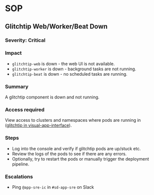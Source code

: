 # SOP

## Glitchtip Web/Worker/Beat Down

### Severity: Critical

### Impact

* `glitchtip-web` is down - the web UI is not available.
* `glitchtip-worker` is down - background tasks are not running.
* `glitchtip-beat` is down - no scheduled tasks are running.

### Summary

A glitchtip component is down and not running.

### Access required

View access to clusters and namespaces where pods are running in ([glitchtip in visual-app-interface](https://visual-app-interface.devshift.net/services#/services/glitchtip/app.yml)).

### Steps
- Log into the console and verify if glitchtip pods are up/stuck etc.
- Review the logs of the pods to see if there are any errors.
- Optionally, try to restart the pods or manually trigger the deployment pipeline.

### Escalations
- Ping `@app-sre-ic` in `#sd-app-sre` on Slack
